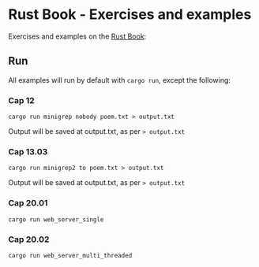 # Rust Book - Exercises and examples

Exercises and examples on the [Rust Book](https://doc.rust-lang.org/book):

## Run

All examples will run by default with `cargo run`, except the following:

### Cap 12

    cargo run minigrep nobody poem.txt > output.txt

Output will be saved at output.txt, as per `> output.txt`

### Cap 13.03

    cargo run minigrep2 to poem.txt > output.txt

Output will be saved at output.txt, as per `> output.txt`

### Cap 20.01

    cargo run web_server_single

### Cap 20.02

    cargo run web_server_multi_threaded
